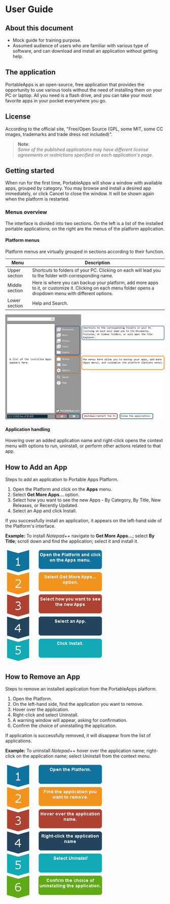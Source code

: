 # User Guide

## About this document

* Mock guide for training purpose.
* Assumed audience of users who are familiar with various type of software, and can download and install an application without getting help.

## The application

PortableApps is an open-source, free application that provides the opportunity to use various tools without the need of installing them on your PC or laptop. All you need is a flash drive, and you can take your most favorite apps in your pocket everywhere you go.

## License

According to the official site, "Free/Open Source (GPL, some MIT, some CC images, trademarks and trade dress not included)".

>**Note**:<br>*Some of the published applications may have different license agreements or restrictions specified on each application's page.*

## Getting started

When run for the first time, PortableApps will show a window with available apps, grouped by category. You may browse and install a desired app immediately, or click Cancel to close the window. It will be shown again when the platform is restarted.

### Menus overview

The interface is divided into two sections. On the left is a list of the installed portable applications; on the right are the menus of the platform application.

#### Platform menus

Platform menus are virtually grouped in sections according to their function.

| Menu | Description |
| -------------- | -------------- |
| Upper section | Shortcuts to folders of your PC. Clicking on each will lead you to the folder with corresponding name. |
| Middle section | Here is where you can backup your platform, add more apps to it, or customize it. Clicking on each menu folder opens a dropdown menu with different options.|
| Lower section | Help and Search. |

![Menus image](Images/PortableAppMenus.png)

#### Application handling

Hovering over an added application name and right-click opens the context menu with options to run, uninstall, or perform other actions related to that app.

## How to Add an App

Steps to add an application to Portable Apps Platform.

1. Open the Platform and click on the **Apps** menu.
2. Select **Get More Apps...** option.
3. Select how you want to see the new Apps - By Category, By Title, New Releases, or Recently Updated.
4. Select an App and click Install.

If you successfully install an application, it appears on the left-hand side of the Platform's interface.

**Example:** To install *Notepad++* navigate to **Get More Apps...**; select **By Title**; scroll down and find the application; select it and install it.

![Add an App Diagram](Images/AddAnAppInfographic_v2.png)

## How to Remove an App

Steps to remove an installed application from the PortableApps platform.

1. Open the Platform.
2. On the left-hand side, find the application you want to remove.
3. Hover over the application.
4. Right-click and select Uninstall.
5. A warning window will appear, asking for confirmation.
6. Confirm the choice of uninstalling the application.

If application is successfully removed, it will disappear from the list of applications.

**Example:** To uninstall *Notepad++* hover over the application name; right-click on the application name; select Uninstall from the context menu.

![Remove an App Diagram](Images/DeleteAnAppInfographic.png)
